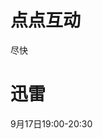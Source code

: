 # 点点互动
尽快


# 迅雷
9月17日19:00-20:30

<!--stackedit_data:
eyJoaXN0b3J5IjpbNzE4ODE4NTk0LC0yMDU1ODU4MjM1LDE1NT
c2MzYyMzcsLTI1MDAyMTI2MSwyMDgzNTI3MTksLTEyMzU1NTY2
OTUsMTQwNzQwNTEwNSwxMzU3MjY0NDYyXX0=
-->